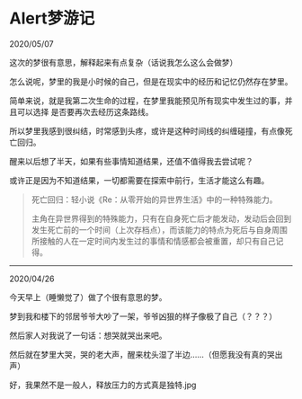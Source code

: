 # Alert梦游记

2020/05/07

这次的梦很有意思，解释起来有点复杂（话说我怎么这么会做梦）

怎么说呢，梦里的我是小时候的自己，但是在现实中的经历和记忆仍然存在梦里。

简单来说，就是我第二次生命的过程，在梦里我能预见所有现实中发生过的事，并且可以选择 是否要再次去经历这条路线。

所以梦里我感到很纠结，时常感到头疼，或许是这种时间线的纠缠碰撞，有点像死亡回归。

醒来以后想了半天，如果有些事情知道结果，还值不值得我去尝试呢？

或许正是因为不知道结果，一切都需要在探索中前行，生活才能这么有趣。

> 死亡回归：轻小说《Re：从零开始的异世界生活》中的一种特殊能力。
>
> 主角在异世界得到的特殊能力，只有在自身死亡后才能发动，发动后会回到发生死亡前的一个时间（上次存档点），而该能力的特点为死后与自身周围所接触的人在一定时间内发生过的事情和情感都会被重置，却只有自己记得。

------

2020/04/26

今天早上（睡懒觉了）做了个很有意思的梦。

梦到我和楼下的邻居爷爷大吵了一架，爷爷凶狠的样子像极了自己（？？？）

然后家人对我说了一句话：想哭就哭出来吧。

然后就在梦里大哭，哭的老大声，醒来枕头湿了半边……（但愿我没有真的哭出声）

好，我果然不是一般人，释放压力的方式真是独特.jpg